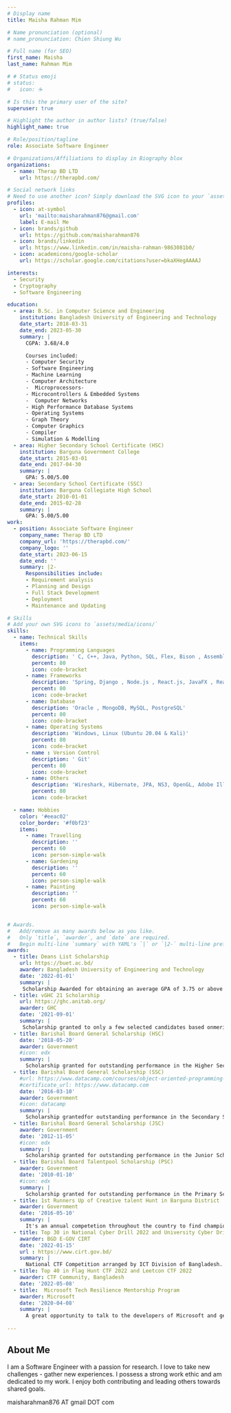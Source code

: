 ```yaml
---
# Display name
title: Maisha Rahman Mim

# Name pronunciation (optional)
# name_pronunciation: Chien Shiung Wu

# Full name (for SEO)
first_name: Maisha
last_name: Rahman Mim

# # Status emoji
# status:
#   icon: ☕️

# Is this the primary user of the site?
superuser: true

# Highlight the author in author lists? (true/false)
highlight_name: true

# Role/position/tagline
role: Associate Software Engineer

# Organizations/Affiliations to display in Biography blox
organizations:
  - name: Therap BD LTD
    url: https://therapbd.com/

# Social network links
# Need to use another icon? Simply download the SVG icon to your `assets/media/icons/` folder.
profiles:
  - icon: at-symbol
    url: 'mailto:maisharahman876@gmail.com'
    label: E-mail Me
  - icon: brands/github
    url: https://github.com/maisharahman876
  - icon: brands/linkedin
    url: https://www.linkedin.com/in/maisha-rahman-9863081b0/
  - icon: academicons/google-scholar
    url: https://scholar.google.com/citations?user=bkaXHegAAAAJ

interests:
  - Security
  - Cryptography
  - Software Engineering

education:
  - area: B.Sc. in Computer Science and Engineering
    institution: Bangladesh University of Engineering and Technology
    date_start: 2018-03-31
    date_end: 2023-05-30
    summary: |
      CGPA: 3.68/4.0

      Courses included:
      - Computer Security
      - Software Engineering
      - Machine Learning
      - Computer Architecture
      -  Microprocessors-
      - Microcontrollers & Embedded Systems
      -  Computer Networks
      - High Performance Database Systems
      - Operating Systems
      - Graph Theory
      - Computer Graphics
      - Compiler
      - Simulation & Modelling
  - area: Higher Secondary School Certificate (HSC)
    institution: Barguna Government College
    date_start: 2015-03-01
    date_end: 2017-04-30
    summary: |
      GPA: 5.00/5.00
  - area: Secondary School Certificate (SSC)
    institution: Barguna Collegiate High School
    date_start: 2010-01-01
    date_end: 2015-02-28
    summary: |
      GPA: 5.00/5.00
work:
  - position: Associate Software Engineer
    company_name: Therap BD LTD
    company_url: 'https://therapbd.com/'
    company_logo: ''
    date_start: 2023-06-15
    date_end: ''
    summary: |2-
      Responsibilities include:
      - Requirement analysis
      - Planning and Design
      - Full Stack Development
      - Deployment
      - Maintenance and Updating

# Skills
# Add your own SVG icons to `assets/media/icons/`
skills:
  - name: Technical Skills
    items:
      - name: Programming Languages
        description: ' C, C++, Java, Python, SQL, Flex, Bison , Assembly , Shell, Javascript, Html, Css'
        percent: 80
        icon: code-bracket
      - name: Frameworks
        description: 'Spring, Django , Node.js , React.js, JavaFX , React-Native, Bootstrap'
        percent: 80
        icon: code-bracket
      - name: Database
        description: 'Oracle , MongoDB, MySQL, PostgreSQL'
        percent: 80
        icon: code-bracket
      - name: Operating Systems
        description: 'Windows, Linux (Ubuntu 20.04 & Kali)'
        percent: 80
        icon: code-bracket
      - name : Version Control
        description: ' Git'
        percent: 80
        icon: code-bracket
      - name: Others
        description: 'Wireshark, Hibernate, JPA, NS3, OpenGL, Adobe Illustrator, Autocad, Github, Bitbucket'
        percent: 80
        icon: code-bracket

  - name: Hobbies
    color: '#eeac02'
    color_border: '#f0bf23'
    items:
      - name: Travelling
        description: ''
        percent: 60
        icon: person-simple-walk
      - name: Gardening
        description: ''
        percent: 60
        icon: person-simple-walk
      - name: Painting
        description: ''
        percent: 60
        icon: person-simple-walk


# Awards.
#   Add/remove as many awards below as you like.
#   Only `title`, `awarder`, and `date` are required.
#   Begin multi-line `summary` with YAML's `|` or `|2-` multi-line prefix and indent 2 spaces below.
awards:
  - title: Deans List Scholarship
    url: https://buet.ac.bd/
    awarder: Bangladesh University of Engineering and Technology
    date: '2022-01-01'
    summary: |
     Scholarship Awarded for obtaining an average GPA of 3.75 or above in two consecutive terms.
  - title: vGHC 21 Scholarship
    url: https://ghc.anitab.org/
    awarder: GHC
    date: '2021-09-01'
    summary: |
     Scholarship granted to only a few selected candidates based onmerit to attend the Grace Hopper Celebration of Women in stem, a conference that brings together women in tech from around the world.
  - title: Barishal Board General Scholarship (HSC)
    date: '2018-05-20'
    awarder: Government
    #icon: edx
    summary: |
      Scholarship granted for outstanding performance in the Higher Secondary School Certificate exam of Bangladesh.
  - title: Barishal Board General Scholarship (SSC)
    #url: https://www.datacamp.com/courses/object-oriented-programming-with-s3-and-r6-in-r
    #certificate_url: https://www.datacamp.com
    date: '2016-03-10'
    awarder: Government
    #icon: datacamp
    summary: |
      Scholarship grantedfor outstanding performance in the Secondary School Certificate exam of Bangladesh.
  - title: Barishal Board General Scholarship (JSC)
    awarder: Government
    date: '2012-11-05'
    #icon: edx
    summary: |
      Scholarship granted for outstanding performance in the Junior School Certificate exam of Bangladesh.
  - title: Barishal Board Talentpool Scholarship (PSC)
    awarder: Government  
    date: '2010-01-10'
    #icon: edx
    summary: |
      Scholarship granted for outstanding performance in the Primary School Certificate exam of Bangladesh.
  - title: 1st Runners Up of Creative talent Hunt in Barguna District
    awarder: Government
    date: '2016-05-10'
    summary: |
      It's an annual competetion throughout the country to find champions in different categories like Math & Computer, General knowledge etc. 
  - title: Top 30 in National Cyber Drill 2022 and University Cyber Drill 2022
    awarder: BGD E-GOV CIRT
    date: '2022-01-15'
    url : https://www.cirt.gov.bd/
    summary: |
      National CTF Competition arranged by ICT Division of Bangladesh.
  - title: Top 40 in Flag Hunt CTF 2022 and Leetcon CTF 2022
    awarder: CTF Community, Bangladesh
    date: '2022-05-08'
  - title:  Microsoft Tech Resilience Mentorship Program
    awarder: Microsoft
    date: '2020-04-08'
    summary: |
      A great opportunity to talk to the developers of Microsoft and get guidelines.
  
---
```


## About Me

I am a Software Engineer with a passion for research. I love to take new challenges - gather new experiences. I possess a strong work ethic and am dedicated to my work. I enjoy both contributing and leading others towards shared goals.

maisharahman876 AT gmail DOT com